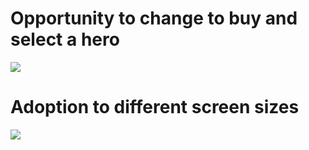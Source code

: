 # Opportunity to change to buy and select a hero

![](https://github.com/alex-spiian/Unity3dPractice/blob/main/TaskLobbyScene/Gifs/ChangeSelectBuyHero.gif)

# Adoption to different screen sizes
![](https://github.com/alex-spiian/Unity3dPractice/blob/main/TaskLobbyScene/Gifs/DifferentScreenSizes.gif)
